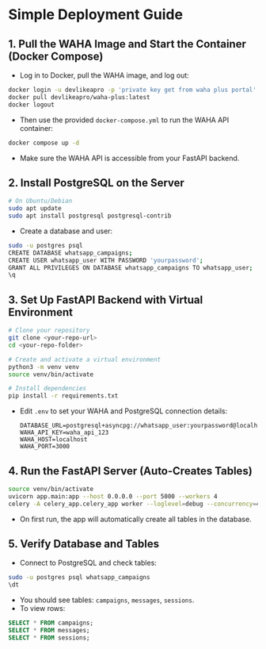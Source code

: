 # Simple Deployment Guide

## 1. Pull the WAHA Image and Start the Container (Docker Compose)
- Log in to Docker, pull the WAHA image, and log out:

```bash
docker login -u devlikeapro -p 'private key get from waha plus portal'  #this key private
docker pull devlikeapro/waha-plus:latest
docker logout
```
- Then use the provided `docker-compose.yml` to run the WAHA API container:

```bash
docker compose up -d 
```
- Make sure the WAHA API is accessible from your FastAPI backend.

## 2. Install PostgreSQL on the Server
```bash
# On Ubuntu/Debian
sudo apt update
sudo apt install postgresql postgresql-contrib
```
- Create a database and user:
```bash
sudo -u postgres psql
CREATE DATABASE whatsapp_campaigns;
CREATE USER whatsapp_user WITH PASSWORD 'yourpassword';
GRANT ALL PRIVILEGES ON DATABASE whatsapp_campaigns TO whatsapp_user;
\q
```

## 3. Set Up FastAPI Backend with Virtual Environment
```bash
# Clone your repository
git clone <your-repo-url>
cd <your-repo-folder>

# Create and activate a virtual environment
python3 -m venv venv
source venv/bin/activate

# Install dependencies
pip install -r requirements.txt
```
- Edit `.env` to set your WAHA and PostgreSQL connection details:
  ```
  DATABASE_URL=postgresql+asyncpg://whatsapp_user:yourpassword@localhost:5432/whatsapp_campaigns
  WAHA_API_KEY=waha_api_123
  WAHA_HOST=localhost
  WAHA_PORT=3000
  ```

## 4. Run the FastAPI Server (Auto-Creates Tables)
```bash
source venv/bin/activate
uvicorn app.main:app --host 0.0.0.0 --port 5000 --workers 4
celery -A celery_app.celery_app worker --loglevel=debug --concurrency=4
```
- On first run, the app will automatically create all tables in the database.

## 5. Verify Database and Tables
- Connect to PostgreSQL and check tables:
```bash
sudo -u postgres psql whatsapp_campaigns
\dt
```
- You should see tables: `campaigns`, `messages`, `sessions`.
- To view rows:
```sql
SELECT * FROM campaigns;
SELECT * FROM messages;
SELECT * FROM sessions;
```
